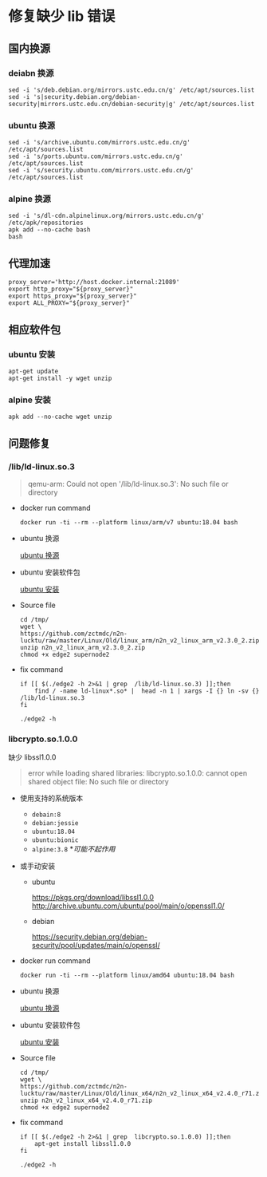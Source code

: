 # 修复缺少 lib 错误

## 国内换源

### deiabn 换源

```shell
sed -i 's/deb.debian.org/mirrors.ustc.edu.cn/g' /etc/apt/sources.list
sed -i 's|security.debian.org/debian-security|mirrors.ustc.edu.cn/debian-security|g' /etc/apt/sources.list
```

### ubuntu 换源

```shell
sed -i 's/archive.ubuntu.com/mirrors.ustc.edu.cn/g' /etc/apt/sources.list
sed -i 's/ports.ubuntu.com/mirrors.ustc.edu.cn/g' /etc/apt/sources.list
sed -i 's/security.ubuntu.com/mirrors.ustc.edu.cn/g' /etc/apt/sources.list
```

### alpine 换源

```shell
sed -i 's/dl-cdn.alpinelinux.org/mirrors.ustc.edu.cn/g' /etc/apk/repositories
apk add --no-cache bash
bash
```

## 代理加速

```shell
proxy_server='http://host.docker.internal:21089'
export http_proxy="${proxy_server}"
export https_proxy="${proxy_server}"
export ALL_PROXY="${proxy_server}"
```

## 相应软件包

### ubuntu 安装

```shell
apt-get update
apt-get install -y wget unzip
```

### alpine 安装

```shell
apk add --no-cache wget unzip
```

## 问题修复

### /lib/ld-linux.so.3

> qemu-arm: Could not open '/lib/ld-linux.so.3': No such file or directory

- docker run command

    ```shell
    docker run -ti --rm --platform linux/arm/v7 ubuntu:18.04 bash
    ```

- ubuntu 换源

    [ubuntu 换源](###ubuntu%20换源)

- ubuntu 安装软件包

    [ubuntu 安装](###ubuntu%20安装)

- Source file

    ```shell
    cd /tmp/
    wget \
    https://github.com/zctmdc/n2n-lucktu/raw/master/Linux/Old/linux_arm/n2n_v2_linux_arm_v2.3.0_2.zip
    unzip n2n_v2_linux_arm_v2.3.0_2.zip
    chmod +x edge2 supernode2
    ```

- fix command

    ```shell
    if [[ $(./edge2 -h 2>&1 | grep  /lib/ld-linux.so.3) ]];then
        find / -name ld-linux*.so* |  head -n 1 | xargs -I {} ln -sv {} /lib/ld-linux.so.3
    fi
    ```

    ```shell
    ./edge2 -h
    ```

### libcrypto.so.1.0.0

缺少 libssl1.0.0

> error while loading shared libraries: libcrypto.so.1.0.0: cannot open shared object file: No such file or directory

- 使用支持的系统版本
  - `debain:8`
  - `debian:jessie`
  - `ubuntu:18.04`
  - `ubuntu:bionic`
  - `alpine:3.8` **可能不起作用*

- 或手动安装

  - ubuntu

    <https://pkgs.org/download/libssl1.0.0>
    <http://archive.ubuntu.com/ubuntu/pool/main/o/openssl1.0/>

  - debian

    <https://security.debian.org/debian-security/pool/updates/main/o/openssl/>

- docker run command

    ```shell
    docker run -ti --rm --platform linux/amd64 ubuntu:18.04 bash
    ```

- ubuntu 换源

    [ubuntu 换源](###ubuntu%20换源)

- ubuntu 安装软件包

    [ubuntu 安装](###ubuntu%20安装)

- Source file

    ```shell
    cd /tmp/
    wget \
    https://github.com/zctmdc/n2n-lucktu/raw/master/Linux/Old/linux_x64/n2n_v2_linux_x64_v2.4.0_r71.zip
    unzip n2n_v2_linux_x64_v2.4.0_r71.zip
    chmod +x edge2 supernode2
    ```

- fix command

    ```shell
    if [[ $(./edge2 -h 2>&1 | grep  libcrypto.so.1.0.0) ]];then
        apt-get install libssl1.0.0
    fi
    ```

    ```shell
    ./edge2 -h
    ```
